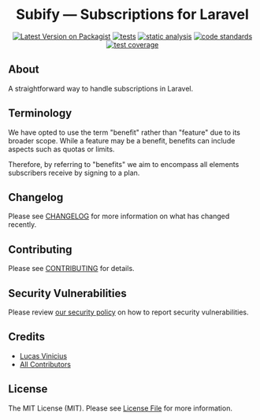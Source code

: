 <h1 align="center">Subify &#8212; Subscriptions for Laravel</h1>

<p align="center">
<a href="https://packagist.org/packages/open-saas/subify"><img alt="Latest Version on Packagist" src="https://img.shields.io/packagist/v/open-saas/subify.svg?style=flat-square"></a>
<a href="https://github.com/open-saas/subify/actions/workflows/tests.yml"><img src="https://github.com/open-saas/subify/actions/workflows/tests.yml/badge.svg" alt="tests"></a>
<a href="https://github.com/open-saas/subify/actions/workflows/static-analysis.yml"><img src="https://github.com/open-saas/subify/actions/workflows/static-analysis.yml/badge.svg" alt="static analysis"></a>
<a href="https://github.com/open-saas/subify/actions/workflows/code-standards.yml"><img src="https://github.com/open-saas/subify/actions/workflows/code-standards.yml/badge.svg" alt="code standards"></a>
<a href="https://codecov.io/gh/open-saas/subify"><img src="https://codecov.io/gh/open-saas/subify/branch/develop/graph/badge.svg?token=9NUYY1E28D" alt="test coverage"/></a>
</p>

## About

A straightforward way to handle subscriptions in Laravel.

## Terminology

We have opted to use the term "benefit" rather than "feature" due to its broader scope. While a feature may be a benefit, benefits can include aspects such as quotas or limits.

Therefore, by referring to "benefits" we aim to encompass all elements subscribers receive by signing to a plan.

## Changelog

Please see [CHANGELOG](CHANGELOG.md) for more information on what has changed recently.

## Contributing

Please see [CONTRIBUTING](.github/CONTRIBUTING.md) for details.

## Security Vulnerabilities

Please review [our security policy](../../security/policy) on how to report security vulnerabilities.

## Credits

- [Lucas Vinicius](https://github.com/lucasdotvin)
- [All Contributors](../../contributors)

## License

The MIT License (MIT). Please see [License File](LICENSE.md) for more information.
